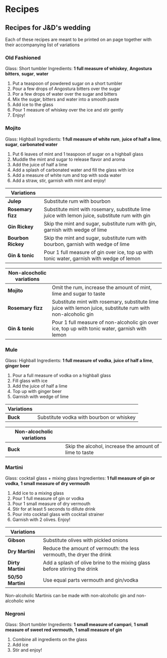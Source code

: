 # Recipes

## Recipes for J&D's wedding

Each of these recipes are meant to be printed on an page together with their accompanying list of variations

### Old Fashioned

Glass: Short tumbler
Ingredients: **1 full measure of whiskey**, **Angostura bitters**, **sugar**, **water**

1. Put a teaspoon of powdered sugar on a short tumbler
1. Pour a few drops of Angostura bitters over the sugar
1. Por a few drops of water over the sugar and bitters
1. Mix the sugar, bitters and water into a smooth paste
1. Add ice to the glass
1. Pour 1 measure of whiskey over the ice and stir gently
1. Enjoy!


### Mojito

Glass: Highball
Ingredients: **1 full measure of white rum**, **juice of half a lime**, **sugar**, **carbonated water**

1. Put 6 leaves of mint and 1 teaspoon of sugar on a highball glass
1. Muddle the mint and sugar to release flavor and aroma
1. Add the juice of half a lime
1. Add a splash of carbonated water and fill the glass with ice
1. Add a measure of white rum and top with soda water
1. Add a straw, stir, garnish with mint and enjoy!

| Variations | |
| --- | --- |
| **Julep** | Substitute rum with bourbon |
| **Rosemary fizz** | Substitute mint with rosemary, substitute lime juice with lemon juice, substitute rum with gin |
| **Gin Rickey** | Skip the mint and sugar, substitute rum with gin, garnish with wedge of lime |
| **Bourbon Rickey** | Skip the mint and sugar, substitute rum with bourbon, garnish with wedge of lime |
| **Gin & tonic** | Pour 1 full measure of gin over ice, top up with tonic water, garnish with wedge of lemon |


| Non-alcocholic variations | |
| --- | --- |
| **Mojito** | Omit the rum, increase the amount of mint, lime and sugar to taste |
| **Rosemary fizz** | Substitute mint with rosemary, substitute lime juice with lemon juice, substitute rum with non-alcoholic gin |
| **Gin & tonic** | Pour 1 full measure of non-alcoholic gin over ice, top up with tonic water, garnish with lemon |

### Mule

Glass: Highball
Ingredients: **1 full measure of vodka**, **juice of half a lime**, **ginger beer**

1. Pour a full measure of vodka on a highball glass
1. Fill glass with ice
1. Add the juice of half a lime
1. Top up with ginger beer
1. Garnish with wedge of lime

| Variations | |
| --- | --- |
| **Buck** | Substitute vodka with bourbon or whiskey |

| Non-alcocholic variations | |
| --- | --- |
| **Buck** | Skip the alcohol, increase the amount of lime to taste |

### Martini

Glass: cocktail glass + mixing glass
Ingredientes: **1 full measure of gin or vodka**, **1 small measure of dry vermouth**

1. Add ice to a mixing glass
1. Pour 1 full measure of gin or vodka
1. Pour 1 small measure of dry vermouth
1. Stir for at least 5 seconds to dillute drink
1. Pour into cocktail glass with cocktail strainer
1. Garnish with 2 olives. Enjoy!

| Variations | |
| --- | --- |
| **Gibson** | Substitute olives with pickled onions |
| **Dry Martini** | Reduce the amount of vermouth: the less vermouth, the dryer the drink |
| **Dirty Martini** | Add a splash of olive brine to the mixing glass before stirring the drink |
| **50/50 Martini** | Use equal parts vermouth and gin/vodka |

Non-alcoholic Martinis can be made with non-alcoholic gin and non-alcoholic wine

### Negroni

Glass: Short tumbler
Ingredients: **1 small measure of campari**, **1 small measure of sweet red vermouth**, **1 small measure of gin**

1. Combine all ingredients on the glass
1. Add ice
1. Stir and enjoy!
